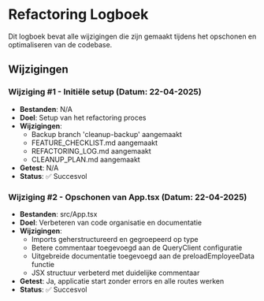 # Refactoring Logboek

Dit logboek bevat alle wijzigingen die zijn gemaakt tijdens het opschonen en optimaliseren van de codebase.

## Wijzigingen

### Wijziging #1 - Initiële setup (Datum: 22-04-2025)
- **Bestanden**: N/A
- **Doel**: Setup van het refactoring proces
- **Wijzigingen**:
  - Backup branch 'cleanup-backup' aangemaakt
  - FEATURE_CHECKLIST.md aangemaakt
  - REFACTORING_LOG.md aangemaakt
  - CLEANUP_PLAN.md aangemaakt
- **Getest**: N/A
- **Status**: ✅ Succesvol

### Wijziging #2 - Opschonen van App.tsx (Datum: 22-04-2025)
- **Bestanden**: src/App.tsx
- **Doel**: Verbeteren van code organisatie en documentatie
- **Wijzigingen**:
  - Imports geherstructureerd en gegroepeerd op type
  - Betere commentaar toegevoegd aan de QueryClient configuratie
  - Uitgebreide documentatie toegevoegd aan de preloadEmployeeData functie
  - JSX structuur verbeterd met duidelijke commentaar
- **Getest**: Ja, applicatie start zonder errors en alle routes werken
- **Status**: ✅ Succesvol
